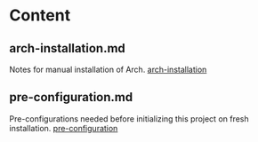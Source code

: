 # Content

## arch-installation.md

Notes for manual installation of Arch. [arch-installation](./arch-installation.md)

## pre-configuration.md

Pre-configurations needed before initializing this project on fresh installation.
[pre-configuration](./pre-configuration.md)
